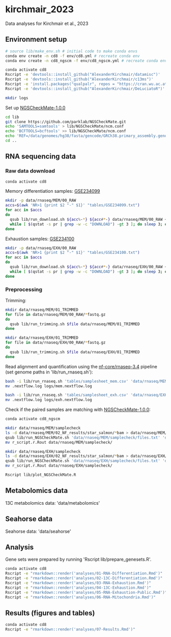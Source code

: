 # kirchmair_2023

Data analyses for Kirchmair et al., 2023


## Environment setup
```bash
# source lib/make_env.sh # initial code to make conda envs
conda env create -n cd8 -f env/cd8.yml # recreate conda env
conda env create -n cd8_ngscm -f env/cd8_ngscm.yml # recreate conda env

conda activate cd8
Rscript -e 'devtools::install_github("AlexanderKirchmair/datamisc")'
Rscript -e 'devtools::install_github("AlexanderKirchmair/c13ms")'
Rscript -e 'install.packages("qualpalr", repos = "https://cran.wu.ac.at/")'
Rscript -e 'devtools::install_github("AlexanderKirchmair/DeLuciatoR")' # version forked from https://github.com/infotroph/DeLuciatoR

mkdir logs
```

Set up [NGSCheckMate-1.0.0](https://github.com/parklab/NGSCheckMate)
```bash
cd lib
git clone https://github.com/parklab/NGSCheckMate.git
echo 'SAMTOOLS=samtools' > lib/NGSCheckMate/ncm.conf
echo 'BCFTOOLS=bcftools' >> lib/NGSCheckMate/ncm.conf
echo 'REF=/data/genomes/hg38/fasta/gencode/GRCh38.primary_assembly.genome.fa' >> lib/NGSCheckMate/ncm.conf
cd ..
```


## RNA sequencing data

### Raw data download

```bash
conda activate cd8
```

Memory differentiation samples: [GSE234099](https://www.ncbi.nlm.nih.gov/geo/query/acc.cgi?acc=GSE234099)
```bash
mkdir -p data/rnaseq/MEM/00_RAW
accs=$(awk 'NR>1 {print $2 "-" $1}' "tables/GSE234099.txt")
for acc in $accs
do
  qsub lib/run_download.sh ${acc%-*} ${acc#*-} data/rnaseq/MEM/00_RAW ~/myScratch/tmp
  while [ $(qstat -s pr | grep -w -c "DOWNLOAD") -gt 3 ]; do sleep 3; done
done
```

Exhaustion samples: [GSE234100](https://www.ncbi.nlm.nih.gov/geo/query/acc.cgi?acc=GSE234100)
```bash
mkdir -p data/rnaseq/EXH/00_RAW
accs=$(awk 'NR>1 {print $2 "-" $1}' "tables/GSE234100.txt")
for acc in $accs
do
  qsub lib/run_download.sh ${acc%-*} ${acc#*-} data/rnaseq/EXH/00_RAW ~/myScratch/tmp
  while [ $(qstat -s pr | grep -w -c "DOWNLOAD") -gt 3 ]; do sleep 3; done
done
```

### Preprocessing

Trimming:
```bash
mkdir data/rnaseq/MEM/01_TRIMMED
for file in data/rnaseq/MEM/00_RAW/*fastq.gz
do
  qsub lib/run_trimming.sh $file data/rnaseq/MEM/01_TRIMMED
done

mkdir data/rnaseq/EXH/01_TRIMMED
for file in data/rnaseq/EXH/00_RAW/*fastq.gz
do
  qsub lib/run_trimming.sh $file data/rnaseq/EXH/01_TRIMMED
done
```

Read alignment and quantification using the [nf-core/rnaseq-3.4](https://nf-co.re/rnaseq/3.4) pipeline (set genome paths in 'lib/run_rnaseq.sh'):
```bash
bash -i lib/run_rnaseq.sh 'tables/samplesheet_mem.csv' 'data/rnaseq/MEM/02_NF_results'
mv .nextflow.log logs/mem.nextflow.log

bash -i lib/run_rnaseq.sh 'tables/samplesheet_exh.csv' 'data/rnaseq/EXH/02_NF_results'
mv .nextflow.log logs/exh.nextflow.log
```


Check if the paired samples are matching with [NGSCheckMate-1.0.0](https://github.com/parklab/NGSCheckMate):
```bash
conda activate cd8_ngscm

mkdir data/rnaseq/MEM/samplecheck
ls -d data/rnaseq/MEM/02_NF_results/star_salmon/*bam > data/rnaseq/MEM/samplecheck/files.txt
qsub lib/run_NGSCheckMate.sh 'data/rnaseq/MEM/samplecheck/files.txt' 'data/rnaseq/MEM/samplecheck'
mv r_script.r.Rout data/rnaseq/MEM/samplecheck/

mkdir data/rnaseq/EXH/samplecheck
ls -d data/rnaseq/EXH/02_NF_results/star_salmon/*bam > data/rnaseq/EXH/samplecheck/files.txt
qsub lib/run_NGSCheckMate.sh 'data/rnaseq/EXH/samplecheck/files.txt' 'data/rnaseq/EXH/samplecheck'
mv r_script.r.Rout data/rnaseq/EXH/samplecheck/

Rscript lib/plot_NGSCheckMate.R
```


## Metabolomics data
13C metabolomics data: 'data/metabolomics'


## Seahorse data
Seahorse data: 'data/seahorse'


## Analysis
Gene sets were prepared by running 'Rscript lib/prepare_genesets.R'.
```bash
conda activate cd8
Rscript -e "rmarkdown::render('analyses/01-RNA-Differentiation.Rmd')"
Rscript -e "rmarkdown::render('analyses/02-13C-Differentiation.Rmd')"
Rscript -e "rmarkdown::render('analyses/03-RNA-Exhaustion.Rmd')"
Rscript -e "rmarkdown::render('analyses/04-13C-Exhaustion.Rmd')"
Rscript -e "rmarkdown::render('analyses/05-RNA-Exhaustion-Public.Rmd')"
Rscript -e "rmarkdown::render('analyses/06-RNA-Mitochondria.Rmd')"
```


## Results (figures and tables)
```bash
conda activate cd8
Rscript -e "rmarkdown::render('analyses/07-Results.Rmd')"
```

